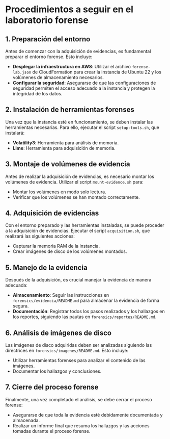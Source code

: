 # Procedimientos a seguir en el laboratorio forense

## 1. Preparación del entorno

Antes de comenzar con la adquisición de evidencias, es fundamental preparar el entorno forense. Esto incluye:

- **Desplegar la infraestructura en AWS**: Utilizar el archivo `forense-lab.json` de CloudFormation para crear la instancia de Ubuntu 22 y los volúmenes de almacenamiento necesarios.
- **Configurar la seguridad**: Asegurarse de que las configuraciones de seguridad permiten el acceso adecuado a la instancia y protegen la integridad de los datos.

## 2. Instalación de herramientas forenses

Una vez que la instancia esté en funcionamiento, se deben instalar las herramientas necesarias. Para ello, ejecutar el script `setup-tools.sh`, que instalará:

- **Volatility3**: Herramienta para análisis de memoria.
- **Lime**: Herramienta para adquisición de memoria.

## 3. Montaje de volúmenes de evidencia

Antes de realizar la adquisición de evidencias, es necesario montar los volúmenes de evidencia. Utilizar el script `mount-evidence.sh` para:

- Montar los volúmenes en modo solo lectura.
- Verificar que los volúmenes se han montado correctamente.

## 4. Adquisición de evidencias

Con el entorno preparado y las herramientas instaladas, se puede proceder a la adquisición de evidencias. Ejecutar el script `acquisition.sh`, que realizará las siguientes acciones:

- Capturar la memoria RAM de la instancia.
- Crear imágenes de disco de los volúmenes montados.

## 5. Manejo de la evidencia

Después de la adquisición, es crucial manejar la evidencia de manera adecuada:

- **Almacenamiento**: Seguir las instrucciones en `forensics/evidencia/README.md` para almacenar la evidencia de forma segura.
- **Documentación**: Registrar todos los pasos realizados y los hallazgos en los reportes, siguiendo las pautas en `forensics/reportes/README.md`.

## 6. Análisis de imágenes de disco

Las imágenes de disco adquiridas deben ser analizadas siguiendo las directrices en `forensics/imagenes/README.md`. Esto incluye:

- Utilizar herramientas forenses para analizar el contenido de las imágenes.
- Documentar los hallazgos y conclusiones.

## 7. Cierre del proceso forense

Finalmente, una vez completado el análisis, se debe cerrar el proceso forense:

- Asegurarse de que toda la evidencia esté debidamente documentada y almacenada.
- Realizar un informe final que resuma los hallazgos y las acciones tomadas durante el proceso forense.
